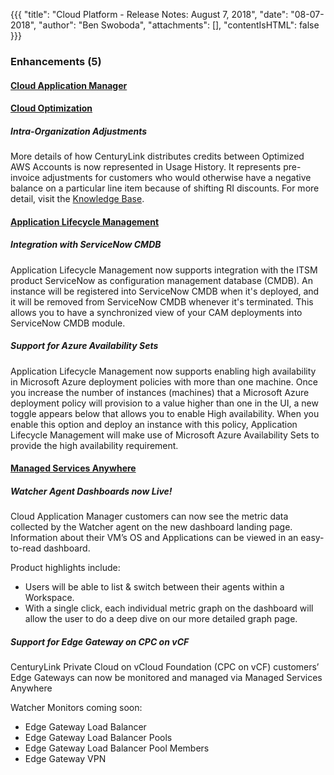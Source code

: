 {{{
"title": "Cloud Platform - Release Notes: August 7, 2018",
"date": "08-07-2018",
"author": "Ben Swoboda",
"attachments": [],
"contentIsHTML": false
}}}

### Enhancements (5)

#### [Cloud Application Manager](//www.ctl.io/cloud-application-manager/)

#### [Cloud Optimization](//www.ctl.io/cloud-application-manager/cloud-optimization/)

##### Intra-Organization Adjustments

More details of how CenturyLink distributes credits between Optimized AWS Accounts is now represented in Usage History. It represents pre-invoice adjustments for customers who would otherwise have a negative balance on a particular line item because of shifting RI discounts. For more detail, visit the [Knowledge Base](../../cloud-application-manager/cloud-optimization/partner-cloud-integration-detailed-billing-report.md).

#### [Application Lifecycle Management](//www.ctl.io/cloud-application-manager/application-lifecycle-management/)

##### Integration with ServiceNow CMDB

Application Lifecycle Management now supports integration with the ITSM product ServiceNow as configuration management database (CMDB). An instance will be registered into ServiceNow CMDB when it's deployed, and it will be removed from ServiceNow CMDB whenever it's terminated. This allows you to have a synchronized view of your CAM deployments into ServiceNow CMDB module.

##### Support for Azure Availability Sets

Application Lifecycle Management now supports enabling high availability in Microsoft Azure deployment policies with more than one machine. Once you increase the number of instances (machines) that a Microsoft Azure deployment policy will provision to a value higher than one in the UI, a new toggle appears below that allows you to enable High availability. When you enable this option and deploy an instance with this policy, Application Lifecycle Management will make use of Microsoft Azure Availability Sets to provide the high availability requirement.

#### [Managed Services Anywhere](//www.ctl.io/cloud-application-manager/managed-services-anywhere/)

##### Watcher Agent Dashboards now Live!

Cloud Application Manager customers can now see the metric data collected by the Watcher agent on the new dashboard landing page. Information about their VM’s OS and Applications can be viewed in an easy-to-read dashboard.

Product highlights include:

* Users will be able to list & switch between their agents within a Workspace.
* With a single click, each individual metric graph on the dashboard will allow the user to do a deep dive on our more detailed graph page.

##### Support for Edge Gateway on CPC on vCF

CenturyLink Private Cloud on vCloud Foundation (CPC on vCF) customers’ Edge Gateways can now be monitored and managed via Managed Services Anywhere

Watcher Monitors coming soon:

* Edge Gateway Load Balancer
* Edge Gateway Load Balancer Pools
* Edge Gateway Load Balancer Pool Members
* Edge Gateway VPN
